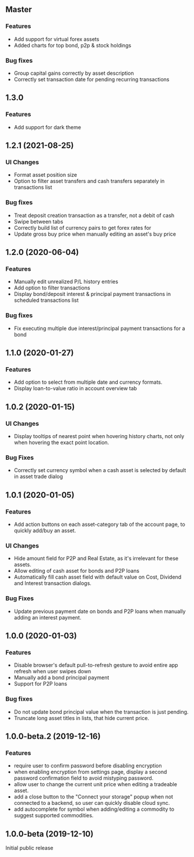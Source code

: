 ## Master

### Features
* Add support for virtual forex assets
* Added charts for top bond, p2p & stock holdings

### Bug fixes
* Group capital gains correctly by asset description
* Correctly set transaction date for pending recurring transactions

## 1.3.0

### Features
* Add support for dark theme

## 1.2.1 (2021-08-25)

### UI Changes
* Format asset position size
* Option to filter asset transfers and cash transfers separately in transactions list

### Bug fixes
* Treat deposit creation transaction as a transfer, not a debit of cash
* Swipe between tabs
* Correctly build list of currency pairs to get forex rates for
* Update gross buy price when manually editing an asset's buy price

## 1.2.0 (2020-06-04)

### Features
* Manually edit unrealized P/L history entries
* Add option to filter transactions
* Display bond/deposit interest & principal payment transactions in scheduled transactions list

### Bug fixes
* Fix executing multiple due interest/principal payment transactions for a bond

## 1.1.0 (2020-01-27)

### Features
* Add option to select from multiple date and currency formats.
* Display loan-to-value ratio in account overview tab

## 1.0.2 (2020-01-15)

### UI Changes
* Display tooltips of nearest point when hovering history charts, not only when hovering the exact point location.

### Bug Fixes
* Correctly set currency symbol when a cash asset is selected by default in asset trade dialog

## 1.0.1 (2020-01-05)

### Features
* Add action buttons on each asset-category tab of the account page, to quickly add/buy an asset.

### UI Changes
* Hide amount field for P2P and Real Estate, as it's irrelevant for these assets.
* Allow editing of cash asset for bonds and P2P loans
* Automatically fill cash asset field with default value on Cost, Dividend and Interest transaction dialogs.

### Bug Fixes
* Update previous payment date on bonds and P2P loans when manually adding an interest payment.

## 1.0.0 (2020-01-03)

### Features
* Disable browser's default pull-to-refresh gesture to avoid entire app refresh when user swipes down
* Manually add a bond principal payment
* Support for P2P loans

### Bug fixes
* Do not update bond principal value when the transaction is just pending.
* Truncate long asset titles in lists, that hide current price.

## 1.0.0-beta.2 (2019-12-16)

### Features
* require user to confirm password before disabling encryption
* when enabling encryption from settings page, display a second password confirmation field to avoid mistyping password.
* allow user to change the current unit price when editing a tradeable asset.
* add a close button to the "Connect your storage" popup when not connected to a backend, so user can quickly disable cloud sync.
* add autocomplete for symbol when adding/editing a commodity to suggest supported commodities.

## 1.0.0-beta (2019-12-10)

Initial public release